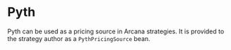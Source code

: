 # Pyth

Pyth can be used as a pricing source in Arcana strategies. It is provided to the strategy author as a `PythPricingSource` bean.